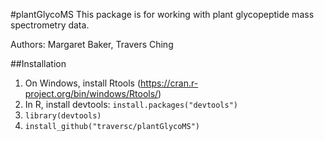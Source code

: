 #plantGlycoMS
This package is for working with plant glycopeptide mass spectrometry data.

Authors: Margaret Baker, Travers Ching

##Installation

1. On Windows, install Rtools (https://cran.r-project.org/bin/windows/Rtools/)
2. In R, install devtools: `install.packages("devtools")`
3. `library(devtools)`
4. `install_github("traversc/plantGlycoMS")`

